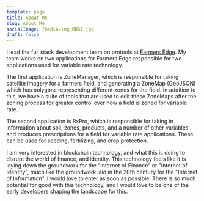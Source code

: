 ```yaml
---
template: page
title: About Me
slug: About Me
socialImage: /media/img_0861.jpg
draft: false
---
```

I lead the full stack development team on protools at [](https://autovance.com/)[Farmers Edge](https://www.farmersedge.ca/). My team works on two applications for Farmers Edge responsible for two applications used for variable rate technology.

The first application is ZoneManager, which is responsible for taking satellite imagery for a farmers field, and generating a ZoneMap (GeoJSON) which has polygons representing different zones for the field. In addition to this, we have a suite of tools that are used to edit these ZoneMaps after the zoning process for greater control over how a field is zoned for variable rate.

The second application is RxPro, which is responsible for taking in information about soil, zones, products, and a number of other variables and produces prescriptions for a field for variable rate applications. These can be used for seeding, fertilizing, and crop protection. 

I am very interested in blockchain technology, and what this is doing to disrupt the world of finance, and identity. This technology feels like it is laying down the groundwork for the "Internet of Finance" or "Internet of Identity", much like the groundwork laid in the 20th century for the "Internet of Information". I would love to enter as soon as possible. There is so much potential for good with this technology, and I would love to be one of the early developers shaping the landscape for this.